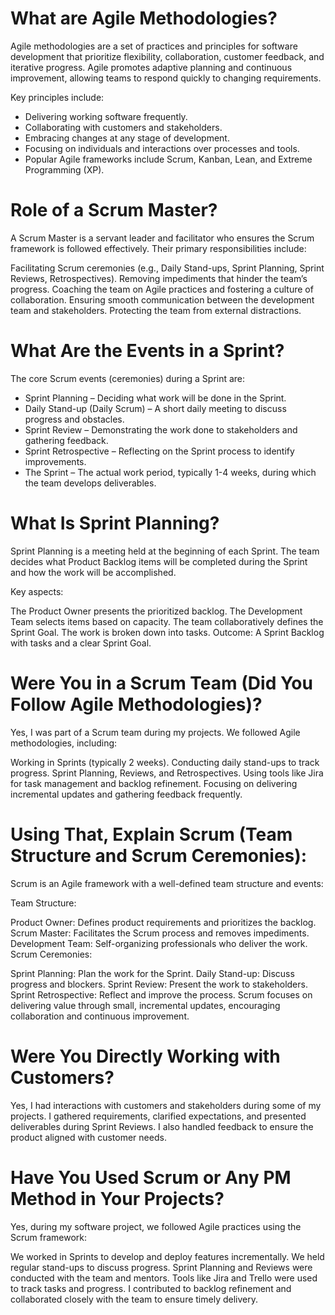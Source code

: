 # What are Agile Methodologies?

Agile methodologies are a set of practices and principles for software development that prioritize flexibility, collaboration, customer feedback, and iterative progress. Agile promotes adaptive planning and continuous improvement, allowing teams to respond quickly to changing requirements.

Key principles include:

- Delivering working software frequently.
- Collaborating with customers and stakeholders.
- Embracing changes at any stage of development.
- Focusing on individuals and interactions over processes and tools.
- Popular Agile frameworks include Scrum, Kanban, Lean, and Extreme Programming (XP).

# Role of a Scrum Master?

A Scrum Master is a servant leader and facilitator who ensures the Scrum framework is followed effectively. Their primary responsibilities include:

Facilitating Scrum ceremonies (e.g., Daily Stand-ups, Sprint Planning, Sprint Reviews, Retrospectives).
Removing impediments that hinder the team’s progress.
Coaching the team on Agile practices and fostering a culture of collaboration.
Ensuring smooth communication between the development team and stakeholders.
Protecting the team from external distractions.

# What Are the Events in a Sprint?

The core Scrum events (ceremonies) during a Sprint are:

- Sprint Planning – Deciding what work will be done in the Sprint.
- Daily Stand-up (Daily Scrum) – A short daily meeting to discuss progress and obstacles.
- Sprint Review – Demonstrating the work done to stakeholders and gathering feedback.
- Sprint Retrospective – Reflecting on the Sprint process to identify improvements.
- The Sprint – The actual work period, typically 1-4 weeks, during which the team develops deliverables.

# What Is Sprint Planning?

Sprint Planning is a meeting held at the beginning of each Sprint. The team decides what Product Backlog items will be completed during the Sprint and how the work will be accomplished.

Key aspects:

The Product Owner presents the prioritized backlog.
The Development Team selects items based on capacity.
The team collaboratively defines the Sprint Goal.
The work is broken down into tasks.
Outcome: A Sprint Backlog with tasks and a clear Sprint Goal.

# Were You in a Scrum Team (Did You Follow Agile Methodologies)?

Yes, I was part of a Scrum team during my projects. We followed Agile methodologies, including:

Working in Sprints (typically 2 weeks).
Conducting daily stand-ups to track progress.
Sprint Planning, Reviews, and Retrospectives.
Using tools like Jira for task management and backlog refinement.
Focusing on delivering incremental updates and gathering feedback frequently.

# Using That, Explain Scrum (Team Structure and Scrum Ceremonies):

Scrum is an Agile framework with a well-defined team structure and events:

Team Structure:

Product Owner: Defines product requirements and prioritizes the backlog.
Scrum Master: Facilitates the Scrum process and removes impediments.
Development Team: Self-organizing professionals who deliver the work.
Scrum Ceremonies:

Sprint Planning: Plan the work for the Sprint.
Daily Stand-up: Discuss progress and blockers.
Sprint Review: Present the work to stakeholders.
Sprint Retrospective: Reflect and improve the process.
Scrum focuses on delivering value through small, incremental updates, encouraging collaboration and continuous improvement.

# Were You Directly Working with Customers?

Yes, I had interactions with customers and stakeholders during some of my projects. I gathered requirements, clarified expectations, and presented deliverables during Sprint Reviews. I also handled feedback to ensure the product aligned with customer needs.

# Have You Used Scrum or Any PM Method in Your Projects?

Yes, during my software project, we followed Agile practices using the Scrum framework:

We worked in Sprints to develop and deploy features incrementally.
We held regular stand-ups to discuss progress.
Sprint Planning and Reviews were conducted with the team and mentors.
Tools like Jira and Trello were used to track tasks and progress.
I contributed to backlog refinement and collaborated closely with the team to ensure timely delivery.
